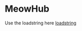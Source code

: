 # MeowHub
Use the loadstring here
[loadstring](https://github.com/meowman567/MeowHub/blob/main/MeowHubLoadstring.lua)
